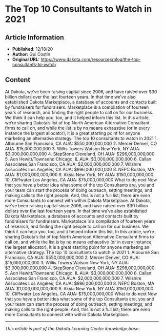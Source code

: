 # The Top 10 Consultants to Watch in 2021

## Article Information
- **Published:** 12/18/20
- **Author:** Gui Costin
- **Original URL:** https://www.dakota.com/resources/blog/the-top-consultants-to-watch

## Content

At Dakota, we’ve been raising capital since 2006, and have raised over $30 billion dollars over the last fourteen years. In that time we’ve also established Dakota Marketplace, a database of accounts and contacts built by fundraisers for fundraisers. Marketplace is a compilation of fourteen years of research, and finding the right people to call on for our business. We think it can help you, too, and it helped inform this list. In this article, we’re sharing Dakota’s list of top North American Alternative Consultant firms to call on, and while the list is by no means exhaustive (or in every instance the largest allocator), it is a great starting point for anyone marketing an alternative strategy. The top 10 consultants to watch in 2021 1. Albourne San Francisco, CA AUA: $550,000,000,000 2. Mercer Denver, CO AUA: $15,000,000,000 3. Willis Towers Watson New York, NY AUA: $3,000,000,000,000 4. StepStone Cleveland, OH AUA: $296,000,000,000 5. Aon Hewitt/Townsend Chicago, IL AUA: $3,000,000,000,000 6. Callan Associates San Francisco, CA AUA: $2,000,000,000,000 7. Wilshire Associates Los Angeles, CA AUA: $996,000,000,000 8. NEPC Boston, MA AUA: $1,000,000,000,000 9. Aksia New York, NY AUA: $150,000,000,000 10. Cliffwater Los Angeles, CA AUA: $75,000,000,000 What to do next Now that you have a better idea what some of the top Consultants are, you and your team can start the process of doing outreach, setting meetings, and making calls to the right people. And, this is not a full list; there are even more Consultants to connect with within Dakota Marketplace. At Dakota, we’ve been raising capital since 2006, and have raised over $30 billion dollars over the last fourteen years. In that time we’ve also established Dakota Marketplace, a database of accounts and contacts built by fundraisers for fundraisers. Marketplace is a compilation of fourteen years of research, and finding the right people to call on for our business. We think it can help you, too, and it helped inform this list. In this article, we’re sharing Dakota’s list of top North American Alternative Consultant firms to call on, and while the list is by no means exhaustive (or in every instance the largest allocator), it is a great starting point for anyone marketing an alternative strategy. The top 10 consultants to watch in 2021 1. Albourne San Francisco, CA AUA: $550,000,000,000 2. Mercer Denver, CO AUA: $15,000,000,000 3. Willis Towers Watson New York, NY AUA: $3,000,000,000,000 4. StepStone Cleveland, OH AUA: $296,000,000,000 5. Aon Hewitt/Townsend Chicago, IL AUA: $3,000,000,000,000 6. Callan Associates San Francisco, CA AUA: $2,000,000,000,000 7. Wilshire Associates Los Angeles, CA AUA: $996,000,000,000 8. NEPC Boston, MA AUA: $1,000,000,000,000 9. Aksia New York, NY AUA: $150,000,000,000 10. Cliffwater Los Angeles, CA AUA: $75,000,000,000 What to do next Now that you have a better idea what some of the top Consultants are, you and your team can start the process of doing outreach, setting meetings, and making calls to the right people. And, this is not a full list; there are even more Consultants to connect with within Dakota Marketplace.

---

*This article is part of the Dakota Learning Center knowledge base.*
